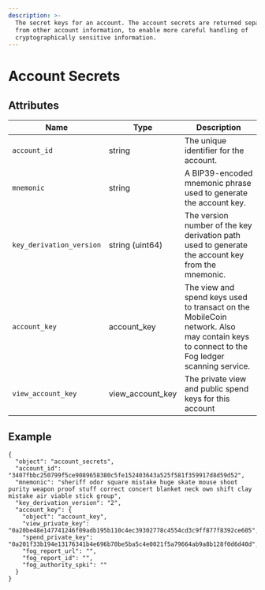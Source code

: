 ```yaml
---
description: >-
  The secret keys for an account. The account secrets are returned separately
  from other account information, to enable more careful handling of
  cryptographically sensitive information.
---
```


# Account Secrets

## Attributes

| Name                     | Type               | Description                                                                                                                              |
| ------------------------ | ------------------ | ---------------------------------------------------------------------------------------------------------------------------------------- |
| `account_id`             | string             | The unique identifier for the account.                                                                                                   |
| `mnemonic`               | string             | A BIP39-encoded mnemonic phrase used to generate the account key.                                                                        |
| `key_derivation_version` | string (uint64)    | The version number of the key derivation path used to generate the account key from the mnemonic.                                        |
| `account_key`            | account\_key       | The view and spend keys used to transact on the MobileCoin network. Also may contain keys to connect to the Fog ledger scanning service. |
| `view_account_key`       | view\_account\_key | The private view and public spend keys for this account                                                                                  |

## Example

```
{
  "object": "account_secrets",
  "account_id": "3407fbbc250799f5ce9089658380c5fe152403643a525f581f359917d8d59d52",
  "mnemonic": "sheriff odor square mistake huge skate mouse shoot purity weapon proof stuff correct concert blanket neck own shift clay mistake air viable stick group",
  "key_derivation_version": "2",
  "account_key": {
    "object": "account_key",
    "view_private_key": "0a20be48e147741246f09adb195b110c4ec39302778c4554cd3c9ff877f8392ce605",
    "spend_private_key": "0a201f33b194e13176341b4e696b70be5ba5c4e0021f5a79664ab9a8b128f0d6d40d",
    "fog_report_url": "",
    "fog_report_id": "",
    "fog_authority_spki": ""
  }
}
```
